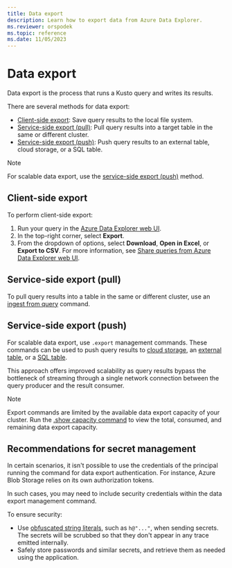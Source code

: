 ```yaml
---
title: Data export
description: Learn how to export data from Azure Data Explorer.
ms.reviewer: orspodek
ms.topic: reference
ms.date: 11/05/2023
---
```

# Data export

Data export is the process that runs a Kusto query and writes its results.

There are several methods for data export:

* [Client-side export](#client-side-export): Save query results to the local file system.
* [Service-side export (pull)](#service-side-export-pull): Pull query results into a target table in the same or different cluster.
* [Service-side export (push)](#service-side-export-push): Push query results to an external table, cloud storage, or a SQL table.

> [!NOTE]
> For scalable data export, use the [service-side export (push)](#service-side-export-push) method.

## Client-side export

<!-- TODO: Add a zone pivot here for Fabric. -->

To perform client-side export:

1. Run your query in the [Azure Data Explorer web UI](../../../web-query-data.md#run-queries).
2. In the top-right corner, select **Export**.
3. From the dropdown of options, select **Download**, **Open in Excel**, or **Export to CSV**. For more information, see [Share queries from Azure Data Explorer web UI](../../../web-share-queries.md).

## Service-side export (pull)

To pull query results into a table in the same or different cluster, use an [ingest from query](../../management/data-ingestion/ingest-from-query.md) command.

## Service-side export (push)

For scalable data export, use `.export` management commands. These commands can be used to push query results to [cloud storage](export-data-to-storage.md), an [external table](export-data-to-an-external-table.md), or a [SQL table](export-data-to-sql.md).

This approach offers improved scalability as query results bypass the bottleneck of streaming through a single network connection between the query producer and the result consumer.

> [!NOTE]
> Export commands are limited by the available data export capacity of your cluster. Run the [.show capacity command](../../management/diagnostics.md#show-capacity) to view the total, consumed, and remaining data export capacity.

## Recommendations for secret management

In certain scenarios, it isn't possible to use the credentials of the principal running the command for data export authentication. For instance, Azure Blob Storage relies on its own authorization tokens.

In such cases, you may need to include security credentials within the data export management command.

To ensure security:

* Use [obfuscated string literals](../../query/scalar-data-types/string.md#obfuscated-string-literals), such as `h@"..."`, when sending secrets. The secrets will be scrubbed so that they don't appear in any trace emitted internally.
* Safely store passwords and similar secrets, and retrieve them as needed using the application.
